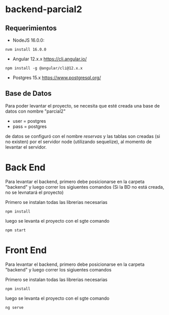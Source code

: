 # backend-parcial2

## Requerimientos
* NodeJS 16.0.0:
```
nvm install 16.0.0
```
* Angular 12.x.x https://cli.angular.io/
```
npm install -g @angular/cli@12.x.x
```
* Postgres 15.x https://www.postgresql.org/


## Base de Datos
Para poder levantar el proyecto, se necesita que esté creada una base de datos con nombre "parcial2"
* user = postgres 
* pass = postgres 

 de datos se configuró con el nombre *reservas* y las tablas son creadas (si no existen) por el servidor node (utilizando sequelize), al momento de levantar el servidor.


# Back End
Para levantar el backend, primero debe posicionarse en la carpeta "backend" y luego correr los sigiuentes comandos (Si la BD no está creada, no se levnatará el proyecto)

Primero se instalan todas las librerias necesarias
```
npm install
```

luego se levanta el proyecto con el sgte comando
```
npm start
```

# Front End
Para levantar el backend, primero debe posicionarse en la carpeta "backend" y luego correr los sigiuentes comandos

Primero se instalan todas las librerias necesarias
```
npm install
```

luego se levanta el proyecto con el sgte comando
```
ng serve
```